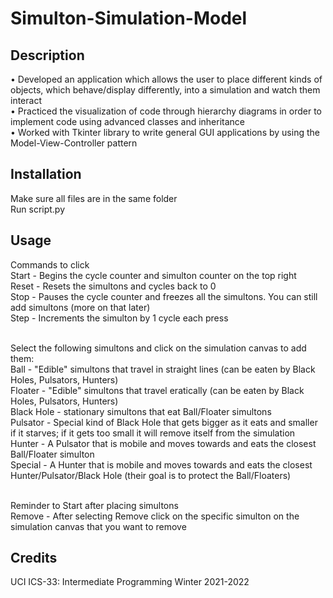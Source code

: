 # Simulton-Simulation-Model

## Description
• Developed an application which allows the user to place different kinds of objects, which behave/display differently,
into a simulation and watch them interact
<br />• Practiced the visualization of code through hierarchy diagrams in order to implement code using advanced classes
and inheritance
<br />• Worked with Tkinter library to write general GUI applications by using the Model-View-Controller pattern

## Installation
Make sure all files are in the same folder
<br />Run script.py

## Usage
Commands to click
<br />Start - Begins the cycle counter and simulton counter on the top right
<br />Reset - Resets the simultons and cycles back to 0 
<br />Stop - Pauses the cycle counter and freezes all the simultons. You can still add simultons (more on that later)
<br />Step - Increments the simulton by 1 cycle each press


<br />Select the following simultons and click on the simulation canvas to add them: 
<br />Ball - "Edible" simultons that travel in straight lines (can be eaten by Black Holes, Pulsators, Hunters)
<br />Floater - "Edible" simultons that travel eratically (can be eaten by Black Holes, Pulsators, Hunters)
<br />Black Hole - stationary simultons that eat Ball/Floater simultons
<br />Pulsator - Special kind of Black Hole that gets bigger as it eats and smaller if it starves; if it gets too small it will remove itself from the simulation
<br />Hunter - A Pulsator that is mobile and moves towards and eats the closest Ball/Floater simulton
<br />Special - A Hunter that is mobile and moves towards and eats the closest Hunter/Pulsator/Black Hole (their goal is to protect the Ball/Floaters)

<br />Reminder to Start after placing simultons
<br />Remove - After selecting Remove click on the specific simulton on the simulation canvas that you want to remove

## Credits
UCI ICS-33: Intermediate Programming Winter 2021-2022
